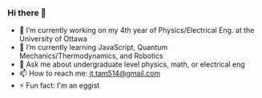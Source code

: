 ### Hi there 👋

- 🔭 I’m currently working on my 4th year of Physics/Electrical Eng. at the University of Ottawa 
- 🌱 I’m currently learning JavaScript, Quantum Mechanics/Thermodynamics, and Robotics
- 💬 Ask me about undergraduate level physics, math, or electrical eng
- 📫 How to reach me: jt.tam514@gmail.com
- ⚡ Fun fact: I'm an eggist 
